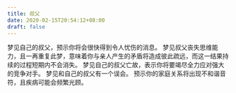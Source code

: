 ```yaml
---
title: 叔父
date: 2020-02-15T20:54:12+08:00
draft: false
---
```


梦见自己的叔父，预示你将会很快得到令人忧伤的消息。
梦见叔父丧失思维能力，且一再重复此梦，意味着你与亲人产生的矛盾将造成彼此疏远，而这一结果持续的过程短期内不会消失。
梦见自己的叔父亡故，表示你将要竭尽全力应对强大的竞争对手。
梦见和自己的叔父有一个误会。
预示你的家庭关系将出现不和谐音符，且疾病可能会频繁光顾。
